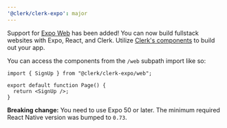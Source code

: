 ```yaml
---
'@clerk/clerk-expo': major
---
```


Support for [Expo Web](https://docs.expo.dev/workflow/web/) has been added! You can now build fullstack websites with Expo, React, and Clerk. Utilize [Clerk's components](https://clerk.com/docs/components/overview) to build out your app.

You can access the components from the `/web` subpath import like so:

```tsx
import { SignUp } from "@clerk/clerk-expo/web";

export default function Page() {
  return <SignUp />;
}
```

**Breaking change:** You need to use Expo 50 or later. The minimum required React Native version was bumped to `0.73`.

